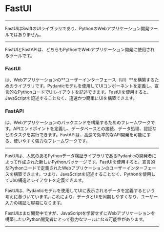 ###
# FastUI
### 


---

FastUIはSwiftのUIライブラリであり、PythonのWebアプリケーション開発ツールではありません。

---

FastUIとFastAPIは、どちらもPythonでWebアプリケーション開発に使用されるツールです。

### FastUI 
は、Webアプリケーションの**ユーザーインターフェース（UI）**を構築するためのライブラリです。Pydanticモデルを使用してUIコンポーネントを定義し、宣言的なPythonコードでUIレイアウトを記述できます。FastUIを使用すると、JavaScriptを記述することなく、迅速かつ簡単にUIを構築できます。

### FastAPI 
は、Webアプリケーションのバックエンドを構築するためのフレームワークです。APIエンドポイントを定義し、データベースとの接続、データ処理、認証などのタスクを実行できます。FastAPIは、高速で効率的なAPI開発を可能にする、使いやすく強力なフレームワークです。


---

FastUIは、人気のあるPythonデータ検証ライブラリであるPydanticの開発者によって作成された新しいPythonパッケージです。FastUIを使用すると、宣言的なPythonコードで定義されたWebアプリケーションのユーザーインターフェースを構築できます。つまり、JavaScriptを記述することなく、Pythonを使用してUIの構造とレイアウトを定義できます。

FastUIは、Pydanticモデルを使用してUIに表示されるデータを定義するという考えに基づいています。これにより、データとUIを同期しやすくなり、ユーザー入力の検証も容易になります。

FastUIはまだ開発中ですが、JavaScriptを学習せずにWebアプリケーションを構築したいPython開発者にとって強力なツールになる可能性があります。

---
